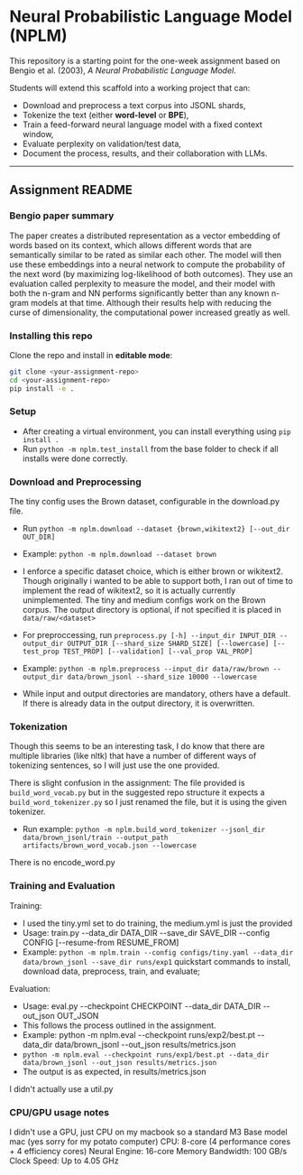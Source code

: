 # Neural Probabilistic Language Model (NPLM)

This repository is a starting point for the one-week assignment based on
Bengio et al. (2003), *A Neural Probabilistic Language Model*.

Students will extend this scaffold into a working project that can:
- Download and preprocess a text corpus into JSONL shards,
- Tokenize the text (either **word-level** or **BPE**),
- Train a feed-forward neural language model with a fixed context window,
- Evaluate perplexity on validation/test data,
- Document the process, results, and their collaboration with LLMs.

---
## Assignment README

### Bengio paper summary
The paper creates a distributed representation as a vector embedding of words based on its context, which allows different words that are semantically similar to be rated as similar each other. The model will then use these embeddings into a neural network to compute the probability of the next word (by maximizing log-likelihood of both outcomes). They use an evaluation called perplexity to measure the model, and their model with both the n-gram and NN performs significantly better than any known n-gram models at that time. Although their results help with reducing the curse of dimensionality, the computational power increased greatly as well. 

### Installing this repo
Clone the repo and install in **editable mode**:

```bash
git clone <your-assignment-repo>
cd <your-assignment-repo>
pip install -e .
```

### Setup 
- After creating a virtual environment, you can install everything using `pip install .`
- Run `python -m nplm.test_install` from the base folder to check if all installs were done correctly. 


### Download and Preprocessing

The tiny config uses the Brown dataset, configurable in the download.py file. 
- Run `python -m nplm.download --dataset {brown,wikitext2} [--out_dir OUT_DIR]`
- Example: `python -m nplm.download --dataset brown`
- I enforce a specific dataset choice, which is either brown or wikitext2. Though originally i wanted to be able to support both, I ran out of time to implement the read of wikitext2, so it is actually currently unimplemented. The tiny and medium configs work on the Brown corpus. The output directory is optional, if not specified it is placed in `data/raw/<dataset>`

- For preproccessing, run `preprocess.py [-h] --input_dir INPUT_DIR --output_dir OUTPUT_DIR [--shard_size SHARD_SIZE] [--lowercase] [--test_prop TEST_PROP] [--validation] [--val_prop VAL_PROP]`
- Example: `python -m nplm.preprocess --input_dir data/raw/brown --output_dir data/brown_jsonl --shard_size 10000 --lowercase`
- While input and output directories are mandatory, others have a default. If there is already data in the output directory, it is overwritten.

### Tokenization

Though this seems to be an interesting task, I do know that there are multiple libraries (like nltk) that have a number of different ways of tokenizing sentences, so I will just use the one provided. 

There is slight confusion in the assignment: The file provided is `build_word_vocab.py` but in the suggested repo structure it expects a `build_word_tokenizer.py` so I just renamed the file, but it is using the given tokenizer. 
- Run example: `python -m nplm.build_word_tokenizer --jsonl_dir data/brown_jsonl/train --output_path artifacts/brown_word_vocab.json --lowercase`

There is no encode_word.py

### Training and Evaluation
Training: 
- I used the tiny.yml set to do training, the medium.yml is just the provided 
- Usage: train.py --data_dir DATA_DIR --save_dir SAVE_DIR --config CONFIG [--resume-from RESUME_FROM]
- Example: `python -m nplm.train --config configs/tiny.yaml --data_dir data/brown_jsonl --save_dir runs/exp1`
quickstart commands to install, download data, preprocess, train, and evaluate; 

Evaluation:
- Usage: eval.py --checkpoint CHECKPOINT --data_dir DATA_DIR --out_json OUT_JSON
- This follows the process outlined in the assignment.
- Example: python -m nplm.eval --checkpoint runs/exp2/best.pt --data_dir data/brown_jsonl --out_json results/metrics.json
- `python -m nplm.eval --checkpoint runs/exp1/best.pt --data_dir data/brown_jsonl --out_json results/metrics.json`
- The output is as expected, in results/metrics.json

I didn't actually use a util.py

### CPU/GPU usage notes
I didn't use a GPU, just CPU on my macbook so a standard M3 Base model mac (yes sorry for my potato computer)
CPU: 8-core (4 performance cores + 4 efficiency cores)
Neural Engine: 16-core
Memory Bandwidth: 100 GB/s
Clock Speed: Up to 4.05 GHz